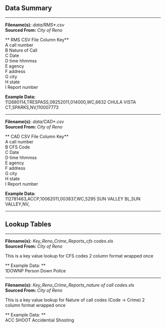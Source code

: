 ## Data Summary  
  ---------------------------------------
**Filename(s):** _data/RMS*.csv_   
**Sourced From:** _City of Reno_

** RMS CSV File Column Key**  
A call number  
B Nature of Call  
C  Date  
D time hhmmss  
E agency  
F address  
G city  
H state  
I Report number  
 
**Example Data:**  
112680114,TRESPASS,09252011,014000,WC,6632 CHULA VISTA CT,SPARKS,NV,110007773
  
  ---------------------------------------
**Filename(s):** _data/CAD*.csv_   
**Sourced From:** _City of Reno_

** CAD CSV File Column Key**  
A call number  
B CFS Code  
C  Date  
D time hhmmss  
E agency  
F address  
G city  
H state  
I Report number  

**Example Data:**  
112781463,ACCP,10062011,003837,WC,5295 SUN VALLEY BL,SUN VALLEY,NV,  

  ---------------------------------------
## Lookup Tables  
  ---------------------------------------
**Filename(s):** _Key_Reno_Crime_Reports_cfs codes.xls_    
**Sourced From:** _City of Reno_

This is a key value lookup for CFS codes 
2 column format wrapped once

** Example Data: **  
1DOWNP	Person Down Police
  
  
  ---------------------------------------
**Filename(s):** _Key_Reno_Crime_Reports_nature of call codes.xls_   
**Sourced From:** _City of Reno_

This is a key value lookup for Nature of call codes (Code -> Crime)
2 column format wrapped once

** Example Data: **  
ACC SHOOT	Accidential Shooting  